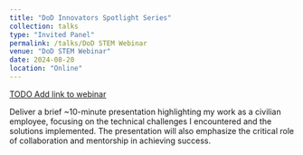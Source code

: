 ```yaml
---
title: "DoD Innovators Spotlight Series"
collection: talks
type: "Invited Panel"
permalink: /talks/DoD STEM Webinar
venue: "DoD STEM Webinar"
date: 2024-08-20
location: "Online"
---
```


[TODO Add link to webinar](http://example2.com)

Deliver a brief ~10-minute presentation highlighting my work as a civilian employee, focusing on the technical challenges I encountered and the solutions implemented. The presentation will also emphasize the critical role of collaboration and mentorship in achieving success.
